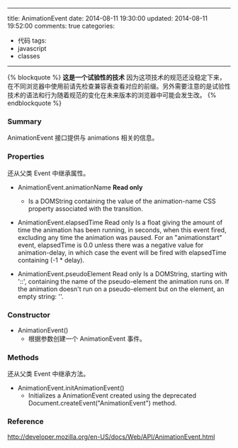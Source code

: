 ---
title: AnimationEvent
date: 2014-08-11 19:30:00
updated: 2014-08-11 19:52:00
comments: true
categories:
- 代码
tags:
- javascript
- classes
------

{% blockquote %}
**这是一个试验性的技术**
因为这项技术的规范还没稳定下来，在不同浏览器中使用前请先检查兼容表查看对应的前缀。另外需要注意的是试验性技术的语法和行为随着规范的变化在未来版本的浏览器中可能会发生改。
{% endblockquote %}

### Summary

AnimationEvent 接口提供与 animations 相关的信息。

### Properties

还从父类 Event 中继承属性。

- AnimationEvent.animationName **Read only**
  - Is a DOMString containing the value of the animation-name CSS property associated with the transition.

- AnimationEvent.elapsedTime Read only
Is a float giving the amount of time the animation has been running, in seconds, when this event fired, excluding any time the animation was paused. For an "animationstart" event, elapsedTime is 0.0 unless there was a negative value for animation-delay, in which case the event will be fired with elapsedTime containing  (-1 * delay).

- AnimationEvent.pseudoElement Read only
Is a DOMString, starting with '::', containing the name of the pseudo-element the animation runs on. If the animation doesn't run on a pseudo-element but on the element, an empty string: ''.

### Constructor

- AnimationEvent()
  - 根据参数创建一个 AnimationEvent 事件。

### Methods

还从父类 Event 中继承方法。

- AnimationEvent.initAnimationEvent()
  - Initializes a AnimationEvent created using the deprecated Document.createEvent("AnimationEvent") method.

### Reference

http://developer.mozilla.org/en-US/docs/Web/API/AnimationEvent.html
